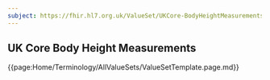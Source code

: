 ```yaml
---
subject: https://fhir.hl7.org.uk/ValueSet/UKCore-BodyHeightMeasurements
---
```

## UK Core Body Height Measurements

{{page:Home/Terminology/AllValueSets/ValueSetTemplate.page.md}}